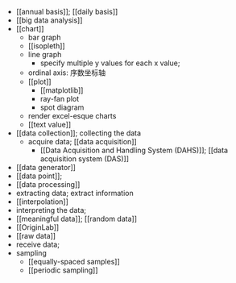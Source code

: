 - [[annual basis]]; [[daily basis]]
- [[big data analysis]]
- [[chart]]
    - bar graph
    - [[isopleth]]
    - line graph
        - specify multiple y values for each x value;
    - ordinal axis: 序数坐标轴
    - [[plot]]
        - [[matplotlib]]
        - ray-fan plot
        - spot diagram
    - render excel-esque charts
    - [[text value]]
- [[data collection]]; collecting the data
    - acquire data; [[data acquisition]]
        - [[Data Acquisition and Handling System (DAHS)]]; [[data acquisition system (DAS)]]
- [[data generator]]
- [[data point]];
- [[data processing]]
- extracting data; extract information
- [[interpolation]]
- interpreting the data;
- [[meaningful data]]; [[random data]]
- [[OriginLab]]
- [[raw data]]
- receive data;
- sampling
    - [[equally-spaced samples]]
    - [[periodic sampling]]
